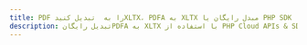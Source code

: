 ---title: PDF را به  تبدیل کنیدXLTX، PDFA به XLTX مبدل رایگان یا PHP SDKdescription: تبدیل رایگانPDFA به XLTX با استفاده از PHP Cloud APIs & SDK همچنین اسناد PDF را در Cloud ایجاد، ویرایش و رندر کنید.---
